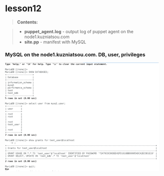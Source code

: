 # lesson12

> **Contents:**

> - **puppet_agent.log** - output log of puppet agent on the node1.kuzniatsou.com
> - **site.pp** - manifest with MySQL

### MySQL on the node1.kuzniatsou.com. DB, user, privileges
![alt text](MySQL.png "MySQL")
